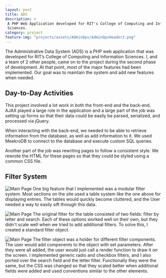 ```yaml
---
layout: post
title: ADS
description: >
 A PHP Web Application developed for RIT's College of Computing and Information
 Sciences.
category: project
feature-img: "projects/assets/AdminOps/AdminOpsHeader2.png"
--- 
```


The Administrative Data System (ADS) is a PHP web application that was developed for RIT’s College of Computing and Information Sciences. I, and a team of 2 other people, came on to the project during the second phase of development. At that point, most of the major features had been implemented. Our goal was to maintain the system and add new features when needed. 

## Day-to-Day Activities
This project involved a lot work in both the front-end and the back-end. AJAX played a large role in the application and a large part of the job was setting up forms so that their data could be easily be parsed, serialized, and processed via jQuery.

When interacting with the back-end, we needed to be able to retrieve information from the database, as well as add information to it. We used MeekroDB to connect to the database and execute custom SQL queries. 

Another part of the job was rewriting pages to follow a consistent style. We rewrote the HTML for these pages so that they could be styled using a common CSS file.

## Filter System
![Main Page]({{site.baseurl}}/projects/assets/AdminOps/AdminOpsList.png)
One big feature that I implemented was a modular filter system. Most sections on the site used a table system like the one above for displaying entries. The tables would quickly become cluttered, and the User needed a way to easily sift through this data.

![Main Page]({{site.baseurl}}/projects/assets/AdminOps/AdminOpsFilterOld.png)
The original filter for the table consisted of two fields: filter by letter and search. Each of these options worked well on their own, but they didn't scale well when we tried to add additional filters. To solve this, I created a standard filter object. 

![Main Page]({{site.baseurl}}/projects/assets/AdminOps/AdminOpsFilter.png)
The filter object was a holder for different filter components. The user would add compenents to the object with set parameters. After they were all added, the user would just call a render function to draw it on the screen. I implemented generic radio and checkbox filters, and I also ported over the search field and the letter filter. Functionally they were the same, but the CSS was changed so that they scaled better when additional fields were added and used conventions similar to the other elements.